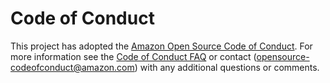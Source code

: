 <!--- Copyright Amazon.com, Inc. or its affiliates. All Rights Reserved. --->
<!--- SPDX-License-Identifier: Apache-2.0 --->

# Code of Conduct

This project has adopted the
[Amazon Open Source Code of Conduct](https://aws.github.io/code-of-conduct).
For more information see the
[Code of Conduct FAQ](https://aws.github.io/code-of-conduct-faq) or contact
([opensource-codeofconduct@amazon.com](mailto:opensource-codeofconduct@amazon.com)) with any
additional questions or comments.
